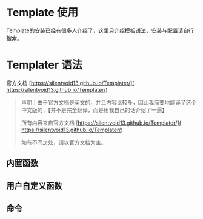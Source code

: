 # Template 使用

Template的安装已经有很多人介绍了，这里只介绍模板语法，安装与配置请自行搜索。

# Templater 语法

官方文档 [https://silentvoid13.github.io/Templater/]( https://silentvoid13.github.io/Templater/)

> 声明：由于官方文档是英文的，并且内容比较多，因此我简要地翻译了这个中文版的，【并不是完全翻译，而是用我自己的话介绍了一遍】
> 
> 所有内容来自官方文档  [https://silentvoid13.github.io/Templater/]( https://silentvoid13.github.io/Templater/)
> 
> 如有不同之处，请以官方文档为主。



## 内置函数




## 用户自定义函数



## 命令

